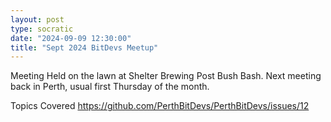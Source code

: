 ```yaml
---
layout: post
type: socratic
date: "2024-09-09 12:30:00"
title: "Sept 2024 BitDevs Meetup"
---
```


Meeting Held on the lawn at Shelter Brewing Post Bush Bash. Next meeting back in Perth, usual first Thursday of the month.

Topics Covered https://github.com/PerthBitDevs/PerthBitDevs/issues/12